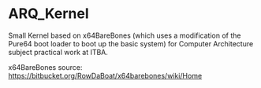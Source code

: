 # ARQ_Kernel

Small Kernel based on x64BareBones (which uses a modification of the Pure64 boot loader to boot up the basic system) for Computer Architecture subject practical work at ITBA.

x64BareBones source: https://bitbucket.org/RowDaBoat/x64barebones/wiki/Home
